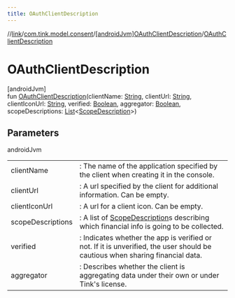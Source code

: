 ```yaml
---
title: OAuthClientDescription
---
```

//[link](../../../index.html)/[com.tink.model.consent](../index.html)/[[androidJvm]OAuthClientDescription](index.html)/[OAuthClientDescription](-o-auth-client-description.html)



# OAuthClientDescription



[androidJvm]\
fun [OAuthClientDescription](-o-auth-client-description.html)(clientName: [String](https://kotlinlang.org/api/latest/jvm/stdlib/kotlin/-string/index.html), clientUrl: [String](https://kotlinlang.org/api/latest/jvm/stdlib/kotlin/-string/index.html), clientIconUrl: [String](https://kotlinlang.org/api/latest/jvm/stdlib/kotlin/-string/index.html), verified: [Boolean](https://kotlinlang.org/api/latest/jvm/stdlib/kotlin/-boolean/index.html), aggregator: [Boolean](https://kotlinlang.org/api/latest/jvm/stdlib/kotlin/-boolean/index.html), scopeDescriptions: [List](https://kotlinlang.org/api/latest/jvm/stdlib/kotlin.collections/-list/index.html)&lt;[ScopeDescription](../[android-jvm]-scope-description/index.html)&gt;)



## Parameters


androidJvm

| | |
|---|---|
| clientName | : The name of the application specified by the client when creating it in the console. |
| clientUrl | : A url specified by the client for additional information. Can be empty. |
| clientIconUrl | : A url for a client icon. Can be empty. |
| scopeDescriptions | : A list of [ScopeDescription](../[android-jvm]-scope-description/index.html)s describing which financial info is going to be collected. |
| verified | : Indicates whether the app is verified or not. If it is unverified, the user should be cautious when sharing financial data. |
| aggregator | : Describes whether the client is aggregating data under their own or under Tink's license. |




